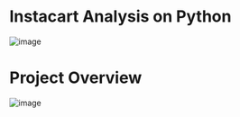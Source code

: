# Instacart Analysis on Python
![image](https://github.com/Bandana2024/Intacart_Python/assets/157310378/3c12c588-72df-4ebb-b110-f25ce3bb4d74)

# Project Overview
![image](https://github.com/Bandana2024/Intacart_Python/assets/157310378/930ea194-7f36-4cee-a028-9a7c67fab9cf)

